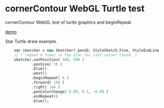 # cornerContour WebGL Turtle test
cornerContour WebGL test of turtle graphics and beginRepeat

[demo](https://nanjizal.github.io/cornerContourWebGLTurtle/index.html) 

Star Turtle draw example.

```Haxe
    var sketcher = new Sketcher( pen2D, StyleSketch.Fine, StyleEndLine.no );
    // ( repeat 6 times so the star has last corner round. )
    sketcher.setPosition( 100, 200 )
            .penSize( 10 )
            .blue()
            .west()
            .beginRepeat( 6 )
            .forward( 150 )
            .right( 144 )
            .penColorChange( 0.09, 0.1, -0.09 )
            .endRepeat()
            .blue();
````

